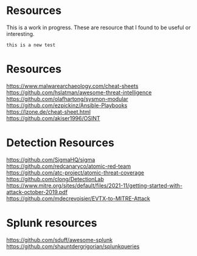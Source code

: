 # Resources
This is a work in progress. These are resource that I found to be useful or interesting. <br />

```
this is a new test
```
# Resources
https://www.malwarearchaeology.com/cheat-sheets<br />
https://github.com/hslatman/awesome-threat-intelligence<br />
https://github.com/olafhartong/sysmon-modular<br />
https://github.com/ezpickinz/Ansible-Playbooks<br />
https://lzone.de/cheat-sheet.html<br />
https://github.com/akiser1996/OSINT

# Detection Resources
https://github.com/SigmaHQ/sigma <br />
https://github.com/redcanaryco/atomic-red-team <br />
https://github.com/atc-project/atomic-threat-coverage <br />
https://github.com/clong/DetectionLab <br />
https://www.mitre.org/sites/default/files/2021-11/getting-started-with-attack-october-2019.pdf <br />
https://github.com/mdecrevoisier/EVTX-to-MITRE-Attack <br />

# Splunk resources
https://github.com/sduff/awesome-splunk <br />
https://github.com/shauntdergrigorian/splunkqueries <br />
